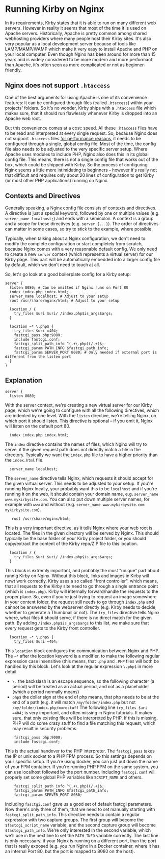 # Running Kirby on Nginx

In its requirements, Kirby states that it is able to run on many different web servers. However in reality it seems that most of the time it is used on Apache servers. Historically, Apache is pretty common among shared webhosting providers where many people host their Kirby sites. It's also very popular as a local development server because of tools like LAMP/MAMP/WAMP which make it very easy to install Apache and PHP on your local computer. Even though Nginx has been around for more than 15 years and is widely considered to be more modern and more performant than Apache, it's often seen as more complicated or not as beginner-friendly.

## Nginx does not support `.htaccess`

One of the best arguments for using Apache is one of its convenience features: It can be configured through files (called `.htaccess`) within your projects' folders. So it's no wonder, Kirby ships with a `.htaccess` file which makes sure, that it should run flawlessly whenever Kirby is dropped into an Apache web root.

But this convenience comes at a cost: speed. All these `.htaccess` files have to be read and interpreted at every single request. So, because Nginx does not support `.htaccess` files [for performance reasons](https://www.nginx.com/resources/wiki/start/topics/examples/likeapache-htaccess/), it needs to be configured through a single, global config file. Most of the time, the config file also needs to be adjusted to the very specific server setup. Where Apache uses modules to include PHP, Nginx also does this in its global config file. This means, there is not a single config file that works out of the box, which could be shipped with Kirby. So the process of configuring Nginx seems a little more intimidating to beginners – however it's really not that difficult and requires only about 20 lines of configuration to get Kirby (or most other PHP applications) running on Nginx.

## Contexts and Directives
Generally speaking, a Nginx config file consists of contexts and directives. A directive is just a special keyword, followed by one or multiple values (e.g. `server_name localhost;`) and ends with a semicolon. A context is a group and a scope for these directives (e.g. `server {...}`). The order of directives can matter in some cases, so try to stick to the example, where possible.

Typically, when talking about a Nginx configuration, we don't need to modify the complete configuration or start completely from scratch, because Nginx comes with a very reasonable default config. We only need to create a new `server` context (which represents a virtual server) for our Kirby page. This part will be automatically embedded into a larger config file by default, which we don't need to touch at all.

So, let's go look at a good boilerplate config for a Kirby setup:

```nginx
server {
  listen 8080; # Can be omitted if Nginx runs on Port 80
  index index.php index.html;
  server_name localhost; # Adjust to your setup
  root /usr/share/nginx/html; # Adjust to your setup

  location / {
    try_files $uri $uri/ /index.php$is_args$args;
  }

  location ~* \.php$ {
    try_files $uri =404;
    fastcgi_pass php:9000;
    include fastcgi.conf;
    fastcgi_split_path_info ^(.+\.php)(/.+)$;
    fastcgi_param PATH_INFO $fastcgi_path_info;
    fastcgi_param SERVER_PORT 8080; # Only needed if external port is different from the listen port
  }
}
```

## Explanation

```
server {
  listen 8080;
```
With the server context, we're creating a new virtual server for our Kirby page, which we're going to configure with all the following directives, which are indented by one level. With the `listen` directive, we're telling Nginx, on which port it should listen. This directive is optional – if you omit it, Nginx will listen on the default port 80.

```
  index index.php index.html;
```

The `index` directive contains the names of files, which Nginx will try to serve, if the given request path does not directly match a file in the directory. Typically we want the `index.php` file to have a higher priority than the `index.html` file.

```
  server_name localhost;
```

The `server_name` directive tells Nginx, which requests it should accept for the given virtual server. This needs to be adjusted to your setup. If you're running Nginx locally, your probably want this to be `localhost` and if you're running it on the web, it should contain your domain name, e.g. `server_name www.mykirbysite.com`. You can also put down multiple server names, for example with `www` and without (e.g. `server_name www.mykirbysite.com mykirbysite.com`).


```
   root /usr/share/nginx/html;
```

This is a very important directive, as it tells Nginx where your web root is located. The files in the given directory will be served by Nginx. This should typically be the base folder of your Kirby project folder, or you should copy/extract the content of the Kirby repo/ZIP file to this location.

```
  location / {
    try_files $uri $uri/ /index.php$is_args$args;
  }
```

This block is extremly important, and probably the most "unique" part about runnig Kirby on Nginx. Without this block, links and images in Kirby will nowt work correctly. Kirby uses a so called "front controller", which means, that all requests to the Kirby site need to go through a single entrance point (which is `index.php`). Kirby will internally forward/handle the requests to the proper place. So, even if you're just trying to request an image somewhere in your content folder, the request still needs to go through `index.php` and cannot be answered by the webserver directly (e.g. Kirby needs to decide, whether to generate a Thumbnail or not). The `try_files` directive tells Nginx where, what files it should serve, if there is no direct match for the given path. By adding `/index.php$is_args$args` to this list, we make sure that every request gets to the Kirby front controller.


```
  location ~* \.php$ {
    try_files $uri =404;
```

This `location` block configures the communication between Nginx and PHP. The `~*` after the location keyword is a modifier, to make the following regular expression case insensitive (this means, that `.php` and `.PHP` files will both be handled by this block. Let's look at the regular expression `\.php$` in more detail:
- `\.` the backslash is an escape sequence, so the following character (a period) will be treated as an actual period, and not as a placeholder (which a period normally means)
- `php$` the dollar sign at the end of php means, that php needs to be at the end of a path (e.g. it will match `/my/folder/index.php` but not `/my/folder/index.php/morestuff`
The following line `try_files $uri =404;` is very important, and often missing in Nginx tutorials. It makes sure, that only existing files will be interpreted by PHP. If this is missing, PHP will do some crazy stuff to find a file matching this request, which may result in security problems.


```
    fastcgi_pass php:9000;
    include fastcgi.conf;
```

This is the actual handover to the PHP interpreter. The `fastcgi_pass` takes the IP or unix socket to a PHP FPM process. So this settings depends on your specific setup. If you're using docker, you can just put down the name of your FPM container. If you're running PHP FPM on the same system. you can use localhost followed by the port number. Including `fastcgi.conf` will properly set some global PHP variables like `SCRIPT_NAME` and others.


```
    fastcgi_split_path_info ^(.+\.php)(/.+)$;
    fastcgi_param PATH_INFO $fastcgi_path_info;
    fastcgi_param SERVER_PORT 8080;
```

Including `fasctgi.conf` gave us a good set of default fastcgi parameters. Now there's only three of them, that we need to set manually starting with `fastcgi_split_path_info`. This directive needs to contain a regular expression with two capture groups. The first group will become the `$fastcgi_script_name` variable, and the second capture group will become `$fastcgi_path_info`. We're only interested in the second variable, which we'll use in the next line to set the `PATH_INFO` variable correctly. The last line is only necessary, if your Nginx is running on a different port, than the port that is really exposed (e.g. you run Nginx in a Docker container, where it has an internal Port 80, but the port is mapped to 8080 on the host). 
